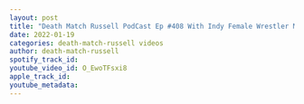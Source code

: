 ```yaml
---
layout: post
title: "Death Match Russell PodCast Ep #408 With Indy Female Wrestler Myka Madrid Tune in!"
date: 2022-01-19
categories: death-match-russell videos
author: death-match-russell
spotify_track_id: 
youtube_video_id: O_EwoTFsxi8
apple_track_id: 
youtube_metadata: 
---
```

